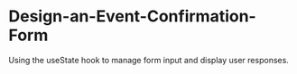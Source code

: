 # Design-an-Event-Confirmation-Form
Using the useState hook to manage form input and display user responses.
